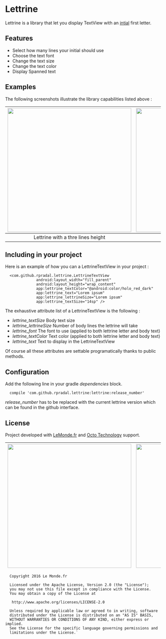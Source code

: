 # Lettrine

Lettrine is a library that let you display TextView with an [intial](https://en.wikipedia.org/wiki/Initial) first letter. 

## Features

* Select how many lines your initial should use
* Choose the text font
* Change the text size
* Change the text color
* Display Spanned text

## Examples

The following screenshots illustrate the library capabilities listed above :

| <img style="float: center;" src="http://i.imgur.com/ivgH1gZ.jpg" width="400">  | <img style="float: right;" src="http://i.imgur.com/hHVzvXR.jpg" width="400">  | <img style="float: right;" src="http://i.imgur.com/6RL4AeR.jpg" width="400">  | <img style="float: right;" src="http://i.imgur.com/3MsIm3t.jpg" width="400">  | <img style="float: right;" src="http://i.imgur.com/VuaW6pA.jpg" width="400">  |
|:-------:|:------:|:------:|:------:|:------:|
| Lettrine with a thre lines height | Lettrine with a thre lines height | Font customization | Html balisis inclusion | Custom text color |

## Including in your project

Here is an example of how you can a LettrineTextView in your project :

      <com.github.rpradal.lettrine.LettrineTextView
                  android:layout_width="fill_parent"
                  android:layout_height="wrap_content"
                  app:lettrine_textColor="@android:color/holo_red_dark"
                  app:lettrine_text="Lorem ipsum"
                  app:lettrine_lettrineSize="Lorem ipsum"
                  app:lettrine_textSize="14sp" />
                  
The exhaustive attribute list of a LettrineTextView is the following :

* _lettrine_textSize_  Body text size
* _lettrine_lettrineSize_ Number of body lines the lettrine will take
* _lettrine_font_ The font to use (applied to both lettrine letter and body text)
* _lettrine_textColor_ Text color (applied to both lettrine letter and body text)
* _lettrine_text_ Text to display in the LettrineTextView

Of course all these attributes are settable programatically thanks to public methods.

## Configuration

Add the following line in your gradle _dependencies_ block.

      compile 'com.github.rpradal.lettrine:lettrine:release_number'

 _release_number_ has to be replaced with the current lettrine version which can be found in the github interface.

## License

Project developed with [LeMonde.fr](http://www.lemonde.fr/) and [Octo Technology](http://www.octo.com) support.

  
 
| <img style="float: center;" src="https://upload.wikimedia.org/wikipedia/commons/thumb/2/22/Lemonde_fr_2005_logo.svg/800px-Lemonde_fr_2005_logo.svg.png" width="400">  | <img style="float: right;" src="http://directory.facci.com.au/image/company_logo/full_2495.png" width="400">  |
|-------:|:------:|




      Copyright 2016 Le Monde.fr 

      Licensed under the Apache License, Version 2.0 (the "License");
      you may not use this file except in compliance with the License.
      You may obtain a copy of the License at

       http://www.apache.org/licenses/LICENSE-2.0

      Unless required by applicable law or agreed to in writing, software
      distributed under the License is distributed on an "AS IS" BASIS,
      WITHOUT WARRANTIES OR CONDITIONS OF ANY KIND, either express or implied.
      See the License for the specific language governing permissions and
      limitations under the License.`
